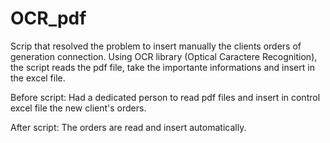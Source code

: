 # OCR_pdf
 
Scrip that resolved the problem to insert manually the clients orders of generation connection. Using OCR library (Optical Caractere Recognition), the script reads the pdf file, take the importante informations and insert in the excel file.

Before script: Had a dedicated person to read pdf files and insert in control excel file the new client's orders.

After script: The orders are read and insert automatically.